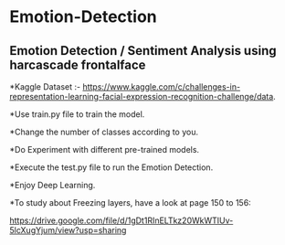 # Emotion-Detection
## Emotion Detection / Sentiment Analysis using harcascade frontalface

*Kaggle Dataset :- https://www.kaggle.com/c/challenges-in-representation-learning-facial-expression-recognition-challenge/data.

*Use train.py file to train the model.

*Change the number of classes according to you.

*Do Experiment with different pre-trained models.

*Execute the test.py file to run the Emotion Detection.

*Enjoy Deep Learning.

*To study about Freezing layers, have a look at page 150 to 156:

https://drive.google.com/file/d/1gDt1RInELTkz20WkWTIUv-5lcXugYjum/view?usp=sharing
